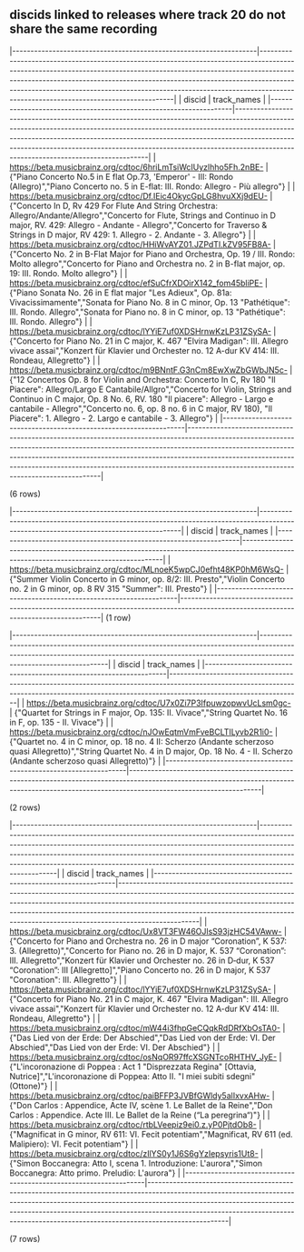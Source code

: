 ## discids linked to releases where track 20 do not share the same recording

|-------------------------------------------------------------------|------------------------------------------------------------------------------------------------------------------------------------------------------------------------------------------------------------------------------------------------------------------------------------------------------------------------------------------------------------------------------|
|                              discid                               |                                                                                                                                                                                 track_names                                                                                                                                                                                  |
|-------------------------------------------------------------------|------------------------------------------------------------------------------------------------------------------------------------------------------------------------------------------------------------------------------------------------------------------------------------------------------------------------------------------------------------------------------|
| <https://beta.musicbrainz.org/cdtoc/6hriLmTsiWcIUyzlhho5Fh.2nBE-> | {"Piano Concerto No.5 in E flat Op.73, 'Emperor' - III: Rondo (Allegro)","Piano Concerto no. 5 in E-flat: III. Rondo: Allegro - Più allegro"}                                                                                                                                                                                                                                |
| <https://beta.musicbrainz.org/cdtoc/Df.IEic4OkycGpLG8hvuXXj9dEU-> | {"Concerto In D, Rv 429 For Flute And String Orchestra: Allegro/Andante/Allegro","Concerto for Flute, Strings and Continuo in D major, RV. 429: Allegro - Andante - Allegro","Concerto for Traverso & Strings in D major, RV 429: 1. Allegro - 2. Andante - 3. Allegro"}                                                                                                     |
| <https://beta.musicbrainz.org/cdtoc/HHiWvAYZ01.JZPdTl.kZV95FB8A-> | {"Concerto No. 2 in B-Flat Major for Piano and Orchestra, Op. 19 / III. Rondo: Molto allegro","Concerto for Piano and Orchestra no. 2 in B-flat major, op. 19: III. Rondo. Molto allegro"}                                                                                                                                                                                   |
| <https://beta.musicbrainz.org/cdtoc/efSuCfrXDOirX142_fom45bliPE-> | {"Piano Sonata No. 26 in E flat major \"Les Adieux\", Op. 81a: Vivacissimamente","Sonata for Piano No. 8 in C minor, Op. 13 \"Pathétique\": III. Rondo. Allegro","Sonata for Piano no. 8 in C minor, op. 13 \"Pathétique\": III. Rondo. Allegro"}                                                                                                                            |
| <https://beta.musicbrainz.org/cdtoc/lYYiE7uf0XDSHrnwKzLP31ZSySA-> | {"Concerto for Piano No. 21 in C major, K. 467 \"Elvira Madigan\": III. Allegro vivace assai","Konzert für Klavier und Orchester no. 12 A-dur KV 414: III. Rondeau, Allegretto"}                                                                                                                                                                                             |
| <https://beta.musicbrainz.org/cdtoc/m9BNntF.G3nCm8EwXwZbGWbJN5c-> | {"12 Concertos Op. 8 for Violin and Orchestra: Concerto In C, Rv 180 \"Il Piacere\": Allegro/Largo E Cantabile/Allgro","Concerto for Violin, Strings and Continuo in C major, Op. 8 No. 6, RV. 180 \"Il piacere\": Allegro - Largo e cantabile - Allegro","Concerto no. 6, op. 8 no. 6 in C major, RV 180), \"Il Piacere\": 1. Allegro - 2. Largo e cantabile - 3. Allegro"} |
|-------------------------------------------------------------------|------------------------------------------------------------------------------------------------------------------------------------------------------------------------------------------------------------------------------------------------------------------------------------------------------------------------------------------------------------------------------|

(6 rows)

|-------------------------------------------------------------------|--------------------------------------------------------------------------------------------------------------------------------------|
|                              discid                               |                                                             track_names                                                              |
|-------------------------------------------------------------------|--------------------------------------------------------------------------------------------------------------------------------------|
| <https://beta.musicbrainz.org/cdtoc/MLnoeK5wpCJ0efht48KP0hM6WsQ-> | {"Summer Violin Concerto in G minor, op. 8/2: III. Presto","Violin Concerto no. 2 in G minor, op. 8 RV 315 \"Summer\": III. Presto"} |
|-------------------------------------------------------------------|--------------------------------------------------------------------------------------------------------------------------------------|
(1 row)

|-------------------------------------------------------------------|------------------------------------------------------------------------------------------------------------------------------------------------------------------------------------------------|
|                              discid                               |                                                                                          track_names                                                                                           |
|-------------------------------------------------------------------|------------------------------------------------------------------------------------------------------------------------------------------------------------------------------------------------|
| <https://beta.musicbrainz.org/cdtoc/U7x0Zi7P3IfpuwzopwvUcLsm0gc-> | {"Quartet for Strings in F major, Op. 135: II. Vivace","String Quartet No. 16 in F, op. 135 - II. Vivace"}                                                                                     |
| <https://beta.musicbrainz.org/cdtoc/nJOwEqtmVmFveBCLTILyvb2R1i0-> | {"Quartet no. 4 in C minor, op. 18 no. 4 II: Scherzo (Andante scherzoso quasi Allegretto)","String Quartet No. 4 in D major, Op. 18 No. 4 - II. Scherzo (Andante scherzoso quasi Allegretto)"} |
|-------------------------------------------------------------------|------------------------------------------------------------------------------------------------------------------------------------------------------------------------------------------------|

(2 rows)

|-------------------------------------------------------------------|----------------------------------------------------------------------------------------------------------------------------------------------------------------------------------------------------------------------------------------------------------------------------------------------------------------------------------------------|
|                              discid                               |                                                                                                                                                                 track_names                                                                                                                                                                  |
|-------------------------------------------------------------------|----------------------------------------------------------------------------------------------------------------------------------------------------------------------------------------------------------------------------------------------------------------------------------------------------------------------------------------------|
| <https://beta.musicbrainz.org/cdtoc/Ux8VT3FW46OJlsS93jzHC54VAww-> | {"Concerto for Piano and Orchestra no. 26 in D major “Coronation”, K 537: 3. (Allegretto)","Concerto for Piano no. 26 in D major, K. 537 “Coronation”: III. Allegretto","Konzert für Klavier und Orchester no. 26 in D‐dur, K 537 “Coronation”: III [Allegretto]","Piano Concerto no. 26 in D major, K 537 \"Coronation\": III. Allegretto"} |
| <https://beta.musicbrainz.org/cdtoc/lYYiE7uf0XDSHrnwKzLP31ZSySA-> | {"Concerto for Piano No. 21 in C major, K. 467 \"Elvira Madigan\": III. Allegro vivace assai","Konzert für Klavier und Orchester no. 12 A-dur KV 414: III. Rondeau, Allegretto"}                                                                                                                                                             |
| <https://beta.musicbrainz.org/cdtoc/mW44i3fhpGeCQqkRdDRfXbOsTA0-> | {"Das Lied von der Erde: Der Abschied","Das Lied von der Erde: VI. Der Abschied","Das Lied von der Erde: VI. Der Abschied"}                                                                                                                                                                                                                  |
| <https://beta.musicbrainz.org/cdtoc/osNqOR97ffcXSGNTcoRHTHV_JyE-> | {"L'incoronazione di Poppea : Act 1 \"Disprezzata Regina\" [Ottavia, Nutrice]","L'incoronazione di Poppea: Atto II. \"I miei subiti sdegni\" (Ottone)"}                                                                                                                                                                                      |
| <https://beta.musicbrainz.org/cdtoc/paiBFFP3JVBfGWldy5alIxvxAHw-> | {"Don Carlos : Appendice, Acte IV, scène 1. Le Ballet de la Reine","Don Carlos : Appendice. Acte III. Le Ballet de la Reine (“La peregrina“)"}                                                                                                                                                                                               |
| <https://beta.musicbrainz.org/cdtoc/rtbLVeepiz9ei0.z.yP0PjtdOb8-> | {"Magnificat in G minor, RV 611: VI. Fecit potentiam","Magnificat, RV 611 (ed. Malipiero): VI. Fecit potentiam"}                                                                                                                                                                                                                             |
| <https://beta.musicbrainz.org/cdtoc/zIlYS0y1J6S6gYzIepsyris1Ut8-> | {"Simon Boccanegra: Atto I, scena 1. Introduzione: L'aurora","Simon Boccanegra: Atto primo. Preludio: L'aurora"}                                                                                                                                                                                                                             |
|-------------------------------------------------------------------|----------------------------------------------------------------------------------------------------------------------------------------------------------------------------------------------------------------------------------------------------------------------------------------------------------------------------------------------|

(7 rows)

